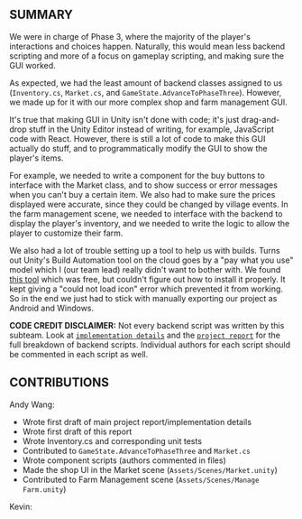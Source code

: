 ## SUMMARY
We were in charge of Phase 3, where the majority of the player's interactions and choices happen. Naturally, this would mean less backend scripting and more of a focus on gameplay scripting, and making sure the GUI worked.

As expected, we had the least amount of backend classes assigned to us (`Inventory.cs`, `Market.cs`, and `GameState.AdvanceToPhaseThree`). However, we made up for it with our more complex shop and farm management GUI.

It's true that making GUI in Unity isn't done with code; it's just drag-and-drop stuff in the Unity Editor instead of writing, for example, JavaScript code with React. However, there is still a lot of code to make this GUI actually do stuff, and to programmatically modify the GUI to show the player's items.

For example, we needed to write a component for the buy buttons to interface with the Market class, and to show success or error messages when you can't buy a certain item. We also had to make sure the prices displayed were accurate, since they could be changed by village events. In the farm management scene, we needed to interface with the backend to display the player's inventory, and we needed to write the logic to allow the player to customize their farm.

We also had a lot of trouble setting up a tool to help us with builds. Turns out Unity's Build Automation tool on the cloud goes by a "pay what you use" model
which I (our team lead) really didn't want to bother with. We found [this tool](https://github.com/superunitybuild/buildtool) which was free, but couldn't figure out how to install it properly. It kept giving a "could not load icon" error which prevented it from working. So in the end we just had to stick with manually exporting our project as Android and Windows.

**CODE CREDIT DISCLAIMER:**
Not every backend script was written by this subteam. Look at [`implementation details`](implementation%20details.md) and the [`project report`](project%20report.md) for the full breakdown of backend scripts. Individual authors for each script should be commented in each script as well.

## CONTRIBUTIONS
Andy Wang:
- Wrote first draft of main project report/implementation details
- Wrote first draft of this report
- Wrote Inventory.cs and corresponding unit tests
- Contributed to `GameState.AdvanceToPhaseThree` and `Market.cs`
- Wrote component scripts (authors commented in files)
- Made the shop UI in the Market scene (`Assets/Scenes/Market.unity`)
- Contributed to Farm Management scene (`Assets/Scenes/Manage Farm.unity`)

Kevin: